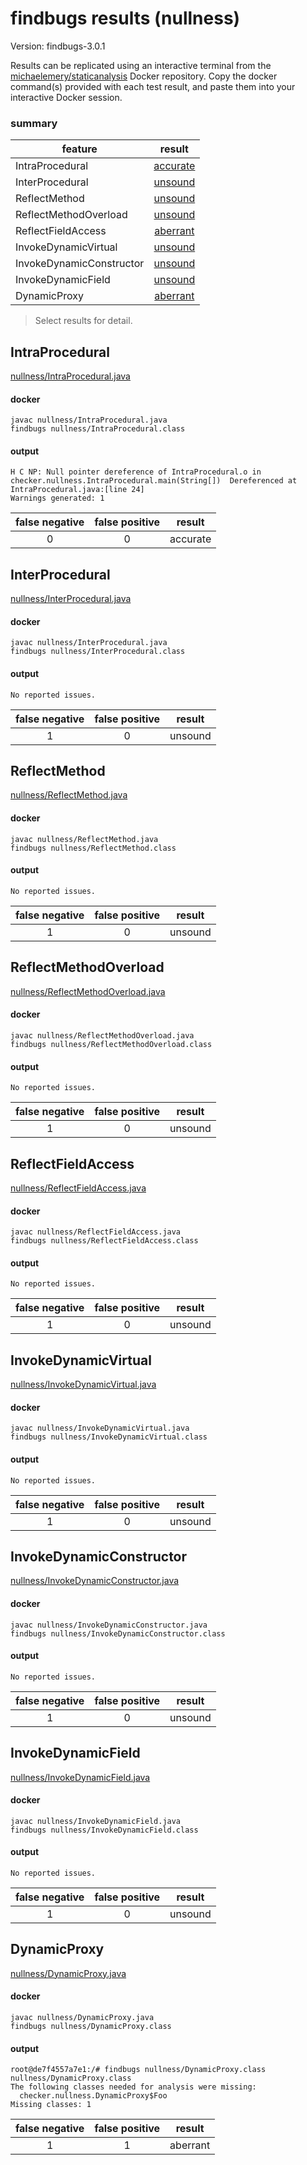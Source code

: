 # findbugs results (nullness)

Version: findbugs-3.0.1

Results can be replicated using an interactive terminal from the [michaelemery/staticanalysis](https://cloud.docker.com/u/michaelemery/repository/docker/michaelemery/staticanalysis) Docker repository. Copy the docker command(s) provided with each test result, and paste them into your interactive Docker session. 

### summary

| feature | result |
| --- | :---: |
| IntraProcedural | [accurate](https://github.com/michaelemery/staticanalysis/blob/master/nullness/findbugs.md#IntraProcedural) |
| InterProcedural | [unsound](https://github.com/michaelemery/staticanalysis/blob/master/nullness/findbugs.md#InterProcedural) |
| ReflectMethod | [unsound](https://github.com/michaelemery/staticanalysis/blob/master/nullness/findbugs.md#reflectmethodinvoke) |
| ReflectMethodOverload | [unsound](https://github.com/michaelemery/staticanalysis/blob/master/nullness/findbugs.md#reflectmethodinvoke) |
| ReflectFieldAccess | [aberrant](https://github.com/michaelemery/staticanalysis/blob/master/nullness/findbugs.md#reflectoverloadinvoke) |
| InvokeDynamicVirtual | [unsound](https://github.com/michaelemery/staticanalysis/blob/master/nullness/findbugs.md#reflectmethodhandle) |
| InvokeDynamicConstructor | [unsound](https://github.com/michaelemery/staticanalysis/blob/master/nullness/findbugs.md#reflectfieldaccess) |
| InvokeDynamicField | [unsound](https://github.com/michaelemery/staticanalysis/blob/master/nullness/findbugs.md#reflectfieldaccess) |
| DynamicProxy | [aberrant](https://github.com/michaelemery/staticanalysis/blob/master/nullness/findbugs.md#dynamicproxy) |

> Select results for detail.

## IntraProcedural

[nullness/IntraProcedural.java](https://github.com/michaelemery/staticanalysis/blob/master/nullness/IntraProcedural.java)

#### docker

```
javac nullness/IntraProcedural.java
findbugs nullness/IntraProcedural.class
```

#### output

```
H C NP: Null pointer dereference of IntraProcedural.o in checker.nullness.IntraProcedural.main(String[])  Dereferenced at IntraProcedural.java:[line 24]
Warnings generated: 1
```

| false negative | false positive | result |
| :---: | :---: | :---: |
| 0 | 0 | accurate |

## InterProcedural

[nullness/InterProcedural.java](https://github.com/michaelemery/staticanalysis/blob/master/nullness/InterProcedural.java)

#### docker

```
javac nullness/InterProcedural.java
findbugs nullness/InterProcedural.class
```

#### output

```
No reported issues.
```

| false negative | false positive | result |
| :---: | :---: | :---: |
| 1 | 0 | unsound |

## ReflectMethod

[nullness/ReflectMethod.java](https://github.com/michaelemery/staticanalysis/blob/master/nullness/ReflectMethod.java)

#### docker

```
javac nullness/ReflectMethod.java
findbugs nullness/ReflectMethod.class
```

#### output

```
No reported issues.
```

| false negative | false positive | result |
| :---: | :---: | :---: |
| 1 | 0 | unsound |

## ReflectMethodOverload

[nullness/ReflectMethodOverload.java](https://github.com/michaelemery/staticanalysis/blob/master/nullness/ReflectMethodOverload.java)

#### docker

```
javac nullness/ReflectMethodOverload.java
findbugs nullness/ReflectMethodOverload.class
```

#### output

```
No reported issues.
```

| false negative | false positive | result |
| :---: | :---: | :---: |
| 1 | 0 | unsound |

## ReflectFieldAccess

[nullness/ReflectFieldAccess.java](https://github.com/michaelemery/staticanalysis/blob/master/nullness/ReflectFieldAccess.java)

#### docker

```
javac nullness/ReflectFieldAccess.java
findbugs nullness/ReflectFieldAccess.class
```

#### output

```
No reported issues.
```

| false negative | false positive | result |
| :---: | :---: | :---: |
| 1 | 0 | unsound |

## InvokeDynamicVirtual

[nullness/InvokeDynamicVirtual.java](https://github.com/michaelemery/staticanalysis/blob/master/nullness/InvokeDynamicVirtual.java)

#### docker

```
javac nullness/InvokeDynamicVirtual.java
findbugs nullness/InvokeDynamicVirtual.class
```

#### output

```
No reported issues.
```

| false negative | false positive | result |
| :---: | :---: | :---: |
| 1 | 0 | unsound |

## InvokeDynamicConstructor

[nullness/InvokeDynamicConstructor.java](https://github.com/michaelemery/staticanalysis/blob/master/nullness/InvokeDynamicConstructor.java)

#### docker

```
javac nullness/InvokeDynamicConstructor.java
findbugs nullness/InvokeDynamicConstructor.class
```

#### output

```
No reported issues.
```

| false negative | false positive | result |
| :---: | :---: | :---: |
| 1 | 0 | unsound |

## InvokeDynamicField

[nullness/InvokeDynamicField.java](https://github.com/michaelemery/staticanalysis/blob/master/nullness/InvokeDynamicField.java)

#### docker

```
javac nullness/InvokeDynamicField.java
findbugs nullness/InvokeDynamicField.class
```

#### output

```
No reported issues.
```

| false negative | false positive | result |
| :---: | :---: | :---: |
| 1 | 0 | unsound |

## DynamicProxy

[nullness/DynamicProxy.java](https://github.com/michaelemery/staticanalysis/blob/master/nullness/DynamicProxy.java)

#### docker

```
javac nullness/DynamicProxy.java
findbugs nullness/DynamicProxy.class
```

#### output

```
root@de7f4557a7e1:/# findbugs nullness/DynamicProxy.class nullness/DynamicProxy.class
The following classes needed for analysis were missing:
  checker.nullness.DynamicProxy$Foo
Missing classes: 1
```

| false negative | false positive | result |
| :---: | :---: | :---: |
| 1| 1 | aberrant |

